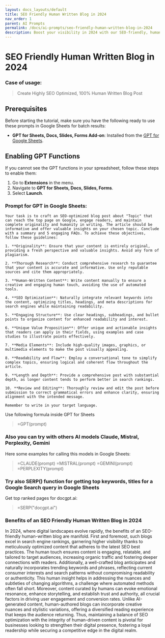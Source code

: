 ```yaml
---
layout: docs_layouts/default
title: SEO Friendly Human Written Blog in 2024
nav_order: 1
parent: AI Prompts
permalink: /docs/ai-prompts/seo-friendly-human-written-blog-in-2024
description: Boost your visibility in 2024 with our SEO-friendly, human-written blog content. Drive organic traffic and engage readers with expertly crafted articles designed to enhance your online presence and improve search engine rankings.
---
```


# SEO Friendly Human Written Blog in 2024

### Case of usage:
> Create Highly SEO Optimized, 100% Human Written Blog Post

## Prerequisites

Before starting the tutorial, make sure you have the following ready to use these prompts in Google Sheets for batch results:

- **GPT for Sheets, Docs, Slides, Forms Add-on**: Installed from the [GPT for Google Sheets](https://workspace.google.com/u/0/marketplace/app/gpt_for_sheets_docs_forms_slides/466607203252).

## Enabling GPT Functions

If you cannot see the GPT functions in your spreadsheet, follow these steps to enable them:

1. Go to **Extensions** in the menu.
2. Navigate to **GPT for Sheets, Docs, Slides, Forms**.
3. Select **Launch**.


### Prompt for GPT in Google Sheets:
```shell
Your task is to craft an SEO-optimized blog post about "Topic" that can reach the top page on Google, engage readers, and maintain complete originality and humanity in writing. The article should be informative and offer valuable insights on your chosen topic. Conclude with a summary and 5 engaging FAQs. To achieve these objectives, follow these guidelines:

1. **Originality**: Ensure that your content is entirely original, providing a fresh perspective and valuable insights. Avoid any form of plagiarism.

2. **Thorough Research**: Conduct comprehensive research to guarantee that your content is accurate and informative. Use only reputable sources and cite them appropriately.

3. **Human-Written Content**: Write content manually to ensure a creative and engaging human touch, avoiding the use of automated tools.

4. **SEO Optimization**: Naturally integrate relevant keywords into the content, optimizing titles, headings, and meta descriptions for search engines while maintaining readability.

5. **Engaging Structure**: Use clear headings, subheadings, and bullet points to organize content for enhanced readability and interest.

6. **Unique Value Proposition**: Offer unique and actionable insights that readers can apply in their fields, using examples and case studies to illustrate points effectively.

7. **Media Elements**: Include high-quality images, graphics, or multimedia elements to make the post visually appealing.

8. **Readability and Flow**: Employ a conversational tone to simplify complex topics, ensuring logical and coherent flow throughout the article.

9. **Length and Depth**: Provide a comprehensive post with substantial depth, as longer content tends to perform better in search rankings.

10. **Review and Editing**: Thoroughly review and edit the post before submission to correct grammatical errors and enhance clarity, ensuring alignment with the intended message.

Remember to write in your target language.
```

Use following formula inside GPT for Sheets
> =GPT(prompt)

### Also you can try with others AI models Claude, Mistral, Perplexity, Gemini
Here some examples for calling this models in Google Sheets:

> =CLAUDE(prompt)
> =MISTRAL(prompt)
> =GEMINI(prompt)
> =PERPLEXITY(prompt)


### Try also SERP() function for getting top keywords, titles for a Google Search query in Google Sheets

Get top ranked pages for docgpt.ai:

> =SERP("docgpt.ai")



### Benefits of an SEO Friendly Human Written Blog in 2024

In 2024, where digital landscapes evolve rapidly, the benefits of an SEO-friendly human-written blog are manifold. First and foremost, such blogs excel in search engine rankings, garnering higher visibility thanks to meticulously optimized content that adheres to the latest SEO best practices. The human touch ensures content is engaging, relatable, and tailored to target audiences, increasing organic traffic and fostering deeper connections with readers. Additionally, a well-crafted blog anticipates and naturally incorporates trending keywords and phrases, reflecting current consumer interests and search patterns without compromising readability or authenticity. This human insight helps in addressing the nuances and subtleties of changing algorithms, a challenge where automated methods often fall short. Moreover, content curated by humans can evoke emotional resonance, enhance storytelling, and establish trust and authority, all crucial factors in driving user engagement and conversion rates. Unlike AI-generated content, human-authored blogs can incorporate creative nuances and stylistic variations, offering a diversified reading experience that keeps the audience returning. Thus, maintaining a balance of SEO optimization with the integrity of human-driven content is pivotal for businesses looking to strengthen their digital presence, fostering a loyal readership while securing a competitive edge in the digital realm.
